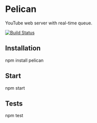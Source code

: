 # Pelican

YouTube web server with real-time queue.

[![Build Status](https://secure.travis-ci.org/fragphace/pelican.png?branch=master)](http://travis-ci.org/fragphace/pelican)

## Installation

  npm install pelican

## Start

  npm start


## Tests

  npm test
